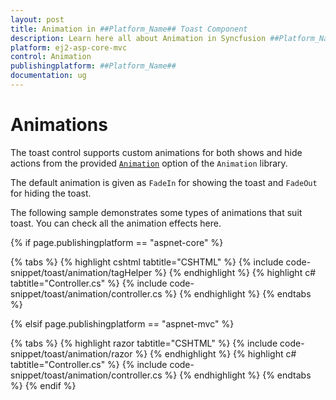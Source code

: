 ```yaml
---
layout: post
title: Animation in ##Platform_Name## Toast Component
description: Learn here all about Animation in Syncfusion ##Platform_Name## Toast component of Syncfusion Essential JS 2 and more.
platform: ej2-asp-core-mvc
control: Animation
publishingplatform: ##Platform_Name##
documentation: ug
---
```



# Animations

The toast control supports custom animations for both shows and hide actions from the provided [`Animation`](https://help.syncfusion.com/cr/aspnetcore-js2/Syncfusion.EJ2.Notifications.Toast.html#Syncfusion_EJ2_Notifications_Toast_Animation) option of the `Animation` library.

The default animation is given as `FadeIn` for showing the toast and `FadeOut` for hiding the toast.

The following sample demonstrates some types of animations that suit toast. You can check all the animation effects here.

{% if page.publishingplatform == "aspnet-core" %}

{% tabs %}
{% highlight cshtml tabtitle="CSHTML" %}
{% include code-snippet/toast/animation/tagHelper %}
{% endhighlight %}
{% highlight c# tabtitle="Controller.cs" %}
{% include code-snippet/toast/animation/controller.cs %}
{% endhighlight %}
{% endtabs %}

{% elsif page.publishingplatform == "aspnet-mvc" %}

{% tabs %}
{% highlight razor tabtitle="CSHTML" %}
{% include code-snippet/toast/animation/razor %}
{% endhighlight %}
{% highlight c# tabtitle="Controller.cs" %}
{% include code-snippet/toast/animation/controller.cs %}
{% endhighlight %}
{% endtabs %}
{% endif %}

